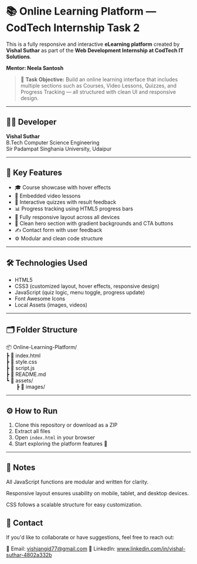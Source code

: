 # 📚 Online Learning Platform — CodTech Internship Task 2

This is a fully responsive and interactive **eLearning platform** created by **Vishal Suthar** as part of the **Web Development Internship at CodTech IT Solutions**. 

**Mentor: Neela Santosh**

> 🎯 **Task Objective:** Build an online learning interface that includes multiple sections such as Courses, Video Lessons, Quizzes, and Progress Tracking — all structured with clean UI and responsive design.

---

## 👨‍💻 Developer

**Vishal Suthar**  
B.Tech Computer Science Engineering  
Sir Padampat Singhania University, Udaipur

---

## 🌟 Key Features

- 🎓 Course showcase with hover effects  
- 🎥 Embedded video lessons  
- 🧠 Interactive quizzes with result feedback  
- 📊 Progress tracking using HTML5 progress bars  
- 📱 Fully responsive layout across all devices  
- 🎨 Clean hero section with gradient backgrounds and CTA buttons  
- ✍️ Contact form with user feedback  
- ⚙️ Modular and clean code structure

---

## 🛠️ Technologies Used

- HTML5  
- CSS3 (customized layout, hover effects, responsive design)  
- JavaScript (quiz logic, menu toggle, progress update)  
- Font Awesome Icons  
- Local Assets (images, videos)

---

## 🗂️ Folder Structure

📦 Online-Learning-Platform/  
┣ 📄 index.html  
┣ 📄 style.css  
┣ 📄 script.js  
┣ 📄 README.md  
┗ 📂 assets/  
  ┣ 📂 images/  

---

## ⚙️ How to Run

1. Clone this repository or download as a ZIP  
2. Extract all files  
3. Open `index.html` in your browser  
4. Start exploring the platform features 🎯

---

## 📝 Notes
All JavaScript functions are modular and written for clarity.

Responsive layout ensures usability on mobile, tablet, and desktop devices.

CSS follows a scalable structure for easy customization.

## 📩 Contact
If you'd like to collaborate or have suggestions, feel free to reach out:

📧 Email: vishjangid77@gmail.com
🔗 LinkedIn: www.linkedin.com/in/vishal-suthar-4802a332b

